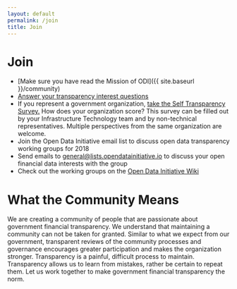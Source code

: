 ```yaml
---
layout: default
permalink: /join
title: Join
---
```


# Join
* [Make sure you have read the Mission of ODI]({{ site.baseurl }}/community)
* [Answer your transparency interest questions](https://www.surveymonkey.com/r/L9HS2S8)
* If you represent a government organization, [take the Self Transparency Survey.](https://www.surveymonkey.com/r/LSJSQLK) How does your organization score? This survey can be filled out by your Infrastructure Technology team and by non-technical representatives. Multiple perspectives from the same organization are welcome.
* Join the Open Data Initiative email list to discuss open data transparency working groups for 2018
* Send emails to general@lists.opendatainitiative.io to discuss your open financial data interests with the group
* Check out the working groups on the [Open Data Initiative Wiki](http://wiki.opendatainitiative.io/)

# What the Community Means
We are creating a community of people that are passionate about government financial transparency. We understand that maintaining a community can not be taken for granted. Similar to what we expect from our government, transparent reviews of the community processes and governance encourages greater participation and makes the organization stronger. Transparency is a painful, difficult process to maintain. Transparency allows us to learn from mistakes, rather be certain to repeat them. Let us work together to make government financial transparency the norm.
